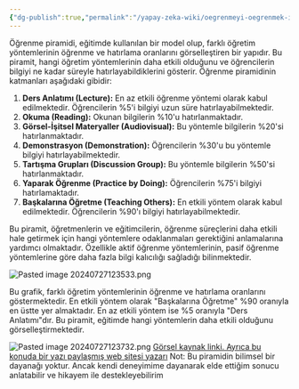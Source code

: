 ```yaml
---
{"dg-publish":true,"permalink":"/yapay-zeka-wiki/oegrenmeyi-oegrenmek-icin-bilinmesi-gerekenler/"}
---
```


Öğrenme piramidi, eğitimde kullanılan bir model olup, farklı öğretim yöntemlerinin öğrenme ve hatırlama oranlarını görselleştiren bir yapıdır. Bu piramit, hangi öğretim yöntemlerinin daha etkili olduğunu ve öğrencilerin bilgiyi ne kadar süreyle hatırlayabildiklerini gösterir. Öğrenme piramidinin katmanları aşağıdaki gibidir:

1. **Ders Anlatımı (Lecture):** En az etkili öğrenme yöntemi olarak kabul edilmektedir. Öğrencilerin %5'i bilgiyi uzun süre hatırlayabilmektedir.
2. **Okuma (Reading):** Okunan bilgilerin %10'u hatırlanmaktadır.
3. **Görsel-İşitsel Materyaller (Audiovisual):** Bu yöntemle bilgilerin %20'si hatırlanmaktadır.
4. **Demonstrasyon (Demonstration):** Öğrencilerin %30'u bu yöntemle bilgiyi hatırlayabilmektedir.
5. **Tartışma Grupları (Discussion Group):** Bu yöntemle bilgilerin %50'si hatırlanmaktadır.
6. **Yaparak Öğrenme (Practice by Doing):** Öğrencilerin %75'i bilgiyi hatırlamaktadır.
7. **Başkalarına Öğretme (Teaching Others):** En etkili yöntem olarak kabul edilmektedir. Öğrencilerin %90'ı bilgiyi hatırlayabilmektedir.

Bu piramit, öğretmenlerin ve eğitimcilerin, öğrenme süreçlerini daha etkili hale getirmek için hangi yöntemlere odaklanmaları gerektiğini anlamalarına yardımcı olmaktadır. Özellikle aktif öğrenme yöntemlerinin, pasif öğrenme yöntemlerine göre daha fazla bilgi kalıcılığı sağladığı bilinmektedir.

![Pasted image 20240727123533.png](/img/user/Assets/Pasted%20image%2020240727123533.png)

Bu grafik, farklı öğretim yöntemlerinin öğrenme ve hatırlama oranlarını göstermektedir. En etkili yöntem olarak "Başkalarına Öğretme" %90 oranıyla en üstte yer almaktadır. En az etkili yöntem ise %5 oranıyla "Ders Anlatımı"dır. Bu piramit, eğitimde hangi yöntemlerin daha etkili olduğunu görselleştirmektedir.

![Pasted image 20240727123732.png](/img/user/Assets/Pasted%20image%2020240727123732.png)
[Görsel kaynak linki. Ayrıca bu konuda bir yazı paylaşmış web sitesi yazarı](https://meraklistesi.substack.com/p/ogrenme-piramidi-miti-63)
Not: Bu piramidin bilimsel bir dayanağı yoktur. Ancak kendi deneyimime dayanarak elde ettiğim sonucu anlatabilir ve hikayem ile destekleyebilirim

